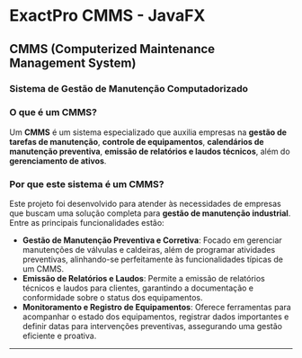 # ExactPro CMMS - JavaFX
## CMMS (Computerized Maintenance Management System)
### Sistema de Gestão de Manutenção Computadorizado

### O que é um CMMS?
Um **CMMS** é um sistema especializado que auxilia empresas na **gestão de tarefas de manutenção**, **controle de equipamentos**, **calendários de manutenção preventiva**, **emissão de relatórios e laudos técnicos**, além do **gerenciamento de ativos**. 

### Por que este sistema é um CMMS?
Este projeto foi desenvolvido para atender às necessidades de empresas que buscam uma solução completa para **gestão de manutenção industrial**. Entre as principais funcionalidades estão:

- **Gestão de Manutenção Preventiva e Corretiva**: Focado em gerenciar manutenções de válvulas e caldeiras, além de programar atividades preventivas, alinhando-se perfeitamente às funcionalidades típicas de um CMMS.
- **Emissão de Relatórios e Laudos**: Permite a emissão de relatórios técnicos e laudos para clientes, garantindo a documentação e conformidade sobre o status dos equipamentos.
- **Monitoramento e Registro de Equipamentos**: Oferece ferramentas para acompanhar o estado dos equipamentos, registrar dados importantes e definir datas para intervenções preventivas, assegurando uma gestão eficiente e proativa.

---
